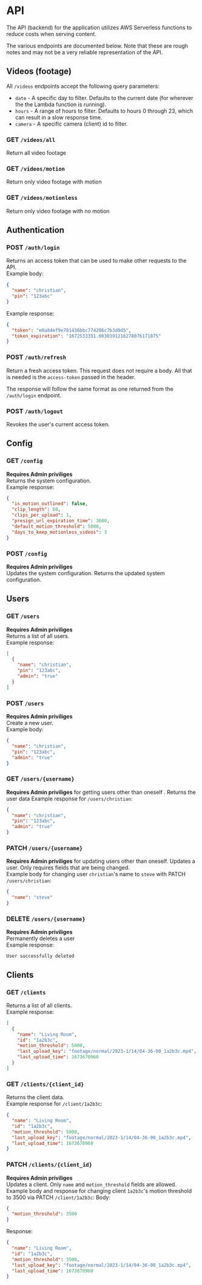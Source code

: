 # API
The API (backend) for the application utilizes AWS Serverless functions to reduce costs when serving content.

The various endpoints are documented below. Note that these are rough notes and may not be a very reliable representation of the API.


## Videos (footage)
All `/videos` endpoints accept the following query parameters:
- `date` -  A specific day to filter. Defaults to the current date (for wherever the the Lambda function is running).
- `hours` - A range of hours to filter. Defaults to hours 0 through 23, which can result in a slow response time.
- `camera` - A specific camera (client) id to filter.

### GET `/videos/all`
Return all video footage
### GET `/videos/motion`
Return only video footage with motion
### GET `/videos/motionless`
Return only video footage with no motion

## Authentication
### POST `/auth/login`
Returns an access token that can be used to make other requests to the API. \
Example body:
```json
{
  "name": "christian",
  "pin": "123abc"
}
```
Example response:
```json
{
  "token": "e0a84ef9e781436bbc774286c7b3d0d5",
  "token_expiration": "1672533351.0030391216278076171875"
}
```

### POST `/auth/refresh`
Return a fresh access token. This request does not require a body. All that is needed is the `access-token` passed in the header.

The response will follow the same format as one returned from the `/auth/login` endpoint.

### POST `/auth/logout`
Revokes the user's current access token.


## Config
### GET `/config`
**Requires Admin priviliges** \
Returns the system configuration. \
Example response:
```json
{
  "is_motion_outlined": false,
  "clip_length": 60,
  "clips_per_upload": 1,
  "presign_url_expiration_time": 3600,
  "default_motion_threshold": 5000,
  "days_to_keep_motionless_videos": 3
}
```

### POST `/config`
**Requires Admin priviliges** \
Updates the system configuration. Returns the updated system configuration. 



## Users
### GET `/users`
**Requires Admin priviliges** \
Returns a list of all users. \
Example response:
```json
[
  {
    "name": "christian",
    "pin": "123abc",
    "admin": "true"
  }
]
```

### POST `/users`
**Requires Admin priviliges** \
Create a new user. \
Example body:
```json
{
  "name": "christian",
  "pin": "123abc",
  "admin": "true"
}
```

### GET `/users/{username}`
**Requires Admin priviliges** for getting users other than oneself .
Returns the user data
Example response for `/users/christian`:
```json
{
  "name": "christian",
  "pin": "123abc",
  "admin": "true"
}
```

### PATCH `/users/{username}`
**Requires Admin priviliges** for updating users other than oneself.
Updates a user. Only requires fields that are being changed. \
Example body for changing user `christian`'s name to `steve` with PATCH `/users/christian`:
```json
{
  "name": "steve"
}
```

### DELETE `/users/{username}`
**Requires Admin priviliges** \
Permanently deletes a user \
Example response:
```text
User successfully deleted
```


## Clients
### GET `/clients`
Returns a list of all clients. \
Example response:
```json
[
  {
    "name": "Living Room",
    "id": "1a2b3c",
    "motion_threshold": 5000,
    "last_upload_key": "footage/normal/2023-1/14/04-36-00_1a2b3c.mp4",
    "last_upload_time": 1673670960
  }
]
```


### GET `/clients/{client_id}`
Returns the client data. \
Example response for `/client/1a2b3c`:
```json
{
  "name": "Living Room",
  "id": "1a2b3c",
  "motion_threshold": 5000,
  "last_upload_key": "footage/normal/2023-1/14/04-36-00_1a2b3c.mp4",
  "last_upload_time": 1673670960
}
```

### PATCH `/clients/{client_id}`
**Requires Admin priviliges** \
Updates a client. Only `name` and `motion_threshold` fields are allowed. \
Example body and response for changing client `1a2b3c`'s motion threshold to 3500 via PATCH `/client/1a2b3c`:
Body:
```json
{
  "motion_threshold": 3500
}
```
Response:
```json
{
  "name": "Living Room",
  "id": "1a2b3c",
  "motion_threshold": 3500,
  "last_upload_key": "footage/normal/2023-1/14/04-36-00_1a2b3c.mp4",
  "last_upload_time": 1673670960
}
```

